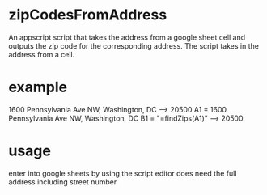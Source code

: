# zipCodesFromAddress
An appscript script that takes the address from a google sheet cell and outputs the zip code for the corresponding address. The script takes in the address from a cell.
# example
1600 Pennsylvania Ave NW, Washington, DC --> 20500
A1 = 1600 Pennsylvania Ave NW, Washington, DC
B1 = "=findZips(A1)" --> 20500
# usage
enter into google sheets by using the script editor
does need the full address including street number
